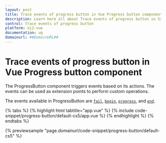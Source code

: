 ```yaml
---
layout: post
title: Trace events of progress button in Vue Progress button component | Syncfusion
description: Learn here all about Trace events of progress button in Syncfusion Vue Progress button component of Syncfusion Essential JS 2 and more.
control: Trace events of progress button 
platform: ej2-vue
documentation: ug
domainurl: ##DomainURL##
---
```


# Trace events of progress button in Vue Progress button component

The ProgressButton component triggers events based on its actions. The events can be used as extension points to perform custom operations.

The events available in ProgressButton are [`fail`](https://ej2.syncfusion.com/vue/documentation/api/progress-button#fail), [`begin`](https://ej2.syncfusion.com/vue/documentation/api/progress-button#begin), [`progress`](https://ej2.syncfusion.com/vue/documentation/api/progress-button#progress), and [`end`](https://ej2.syncfusion.com/vue/documentation/api/progress-button#end).

{% tabs %}
{% highlight html tabtitle="app.vue" %}
{% include code-snippet/progress-button/default-cs5/app.vue %}
{% endhighlight %}
{% endtabs %}
        
{% previewsample "page.domainurl/code-snippet/progress-button/default-cs5" %}
